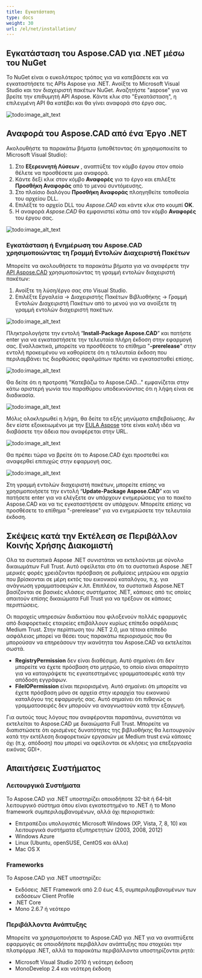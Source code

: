 ```yaml
---
title: Εγκατάσταση
type: docs
weight: 30
url: /el/net/installation/
---
```


## **Εγκατάσταση του Aspose.CAD για .NET μέσω του NuGet**

Το NuGet είναι ο ευκολότερος τρόπος για να κατεβάσετε και να εγκαταστήσετε τις APIs Aspose για .NET. Ανοίξτε το Microsoft Visual Studio και τον διαχειριστή πακέτων NuGet. Αναζητήστε "aspose" για να βρείτε την επιθυμητή API Aspose. Κάντε κλικ στο "Εγκατάσταση", η επιλεγμένη API θα κατέβει και θα γίνει αναφορά στο έργο σας.

![todo:image_alt_text](installation_1.png)

## **Αναφορά του Aspose.CAD από ένα Έργο .NET**

Ακολουθήστε τα παρακάτω βήματα (υποθέτοντας ότι χρησιμοποιείτε το Microsoft Visual Studio):

1. Στο **Εξερευνητή Λύσεων** , αναπτύξτε τον κόμβο έργου στον οποίο θέλετε να προσθέσετε μια αναφορά.
1. Κάντε δεξί κλικ στον κόμβο **Αναφορές** για το έργο και επιλέξτε **Προσθήκη Αναφοράς** από το μενού συντόμευσης.
1. Στο πλαίσιο διαλόγου **Προσθήκη Αναφοράς** πλοηγηθείτε τοποθεσία του αρχείου DLL.
1. Επιλέξτε το αρχείο DLL του *Aspose.CAD* και κάντε κλικ στο κουμπί **OK**.
1. Η αναφορά *Aspose.CAD* θα εμφανιστεί κάτω από τον κόμβο **Αναφορές** του έργου σας.

![todo:image_alt_text](installation_2.png)

### **Εγκατάσταση ή Ενημέρωση του Aspose.CAD χρησιμοποιώντας τη Γραμμή Εντολών Διαχειριστή Πακέτων**

Μπορείτε να ακολουθήσετε τα παρακάτω βήματα για να αναφέρετε την [API Aspose.CAD](https://www.nuget.org/packages/Aspose.CAD/) χρησιμοποιώντας τη γραμμή εντολών διαχειριστή πακέτων:

1. Ανοίξτε τη λύση/έργο σας στο Visual Studio.
1. Επιλέξτε Εργαλεία -> Διαχειριστής Πακέτων Βιβλιοθήκης -> Γραμμή Εντολών Διαχειριστή Πακέτων από το μενού για να ανοίξετε τη γραμμή εντολών διαχειριστή πακέτων.

![todo:image_alt_text](installation_3.png)

Πληκτρολογήστε την εντολή “**Install-Package Aspose.CAD**” και πατήστε enter για να εγκαταστήσετε την τελευταία πλήρη έκδοση στην εφαρμογή σας. Εναλλακτικά, μπορείτε να προσθέσετε το επίθημα "**-prerelease**" στην εντολή προκειμένου να καθορίσετε ότι η τελευταία έκδοση που περιλαμβάνει τις διορθώσεις σφαλμάτων πρέπει να εγκατασταθεί επίσης.

![todo:image_alt_text](installation_4.png)

Θα δείτε ότι η προτροπή "Κατεβάζω το Aspose.CAD..." εμφανίζεται στην κάτω αριστερή γωνία του παραθύρου υποδεικνύοντας ότι η λήψη είναι σε διαδικασία. 

![todo:image_alt_text](installation_5.png)

Μόλις ολοκληρωθεί η λήψη, θα δείτε τα εξής μηνύματα επιβεβαίωσης. Αν δεν είστε εξοικειωμένοι με την [EULA Aspose](https://about.aspose.com/legal/eula) τότε είναι καλή ιδέα να διαβάσετε την άδεια που αναφέρεται στην URL.

![todo:image_alt_text](installation_6.png)

Θα πρέπει τώρα να βρείτε ότι το Aspose.CAD έχει προστεθεί και αναφερθεί επιτυχώς στην εφαρμογή σας.

![todo:image_alt_text](installation_7.png)

Στη γραμμή εντολών διαχειριστή πακέτων, μπορείτε επίσης να χρησιμοποιήσετε την εντολή “**Update-Package Aspose.CAD**” και να πατήσετε enter για να ελέγξετε αν υπάρχουν ενημερώσεις για το πακέτο Aspose.CAD και να τις εγκαταστήσετε αν υπάρχουν. Μπορείτε επίσης να προσθέσετε το επίθημα "-prerelease" για να ενημερώσετε την τελευταία έκδοση.

## **Σκέψεις κατά την Εκτέλεση σε Περιβάλλον Κοινής Χρήσης Διακομιστή**

Ολα τα συστατικά Aspose .NET συνιστάται να εκτελούνται με σύνολο δικαιωμάτων Full Trust. Αυτό οφείλεται στο ότι τα συστατικά Aspose .NET μερικές φορές χρειάζονται πρόσβαση σε ρυθμίσεις μητρώου και αρχεία που βρίσκονται σε μέρη εκτός του εικονικού καταλόγου, π.χ. για ανάγνωση γραμματοσειρών κ.λπ. Επιπλέον, τα συστατικά Aspose.NET βασίζονται σε βασικές κλάσεις συστήματος .NET, κάποιες από τις οποίες απαιτούν επίσης δικαιώματα Full Trust για να τρέξουν σε κάποιες περιπτώσεις.

Οι παροχείς υπηρεσιών διαδικτύου που φιλοξενούν πολλές εφαρμογές από διαφορετικές εταιρείες επιβάλλουν κυρίως επίπεδο ασφάλειας Medium Trust. Στην περίπτωση του .NET 2.0, μια τέτοια επίπεδο ασφάλειας μπορεί να θέσει τους παρακάτω περιορισμούς που θα μπορούσαν να επηρεάσουν την ικανότητα του Aspose.CAD να εκτελείται σωστά.

- **RegistryPermission** δεν είναι διαθέσιμη. Αυτό σημαίνει ότι δεν μπορείτε να έχετε πρόσβαση στο μητρώο, το οποίο είναι απαραίτητο για να καταγράψετε τις εγκατεστημένες γραμματοσειρές κατά την απόδοση εγγράφων.
- **FileIOPermission** είναι περιορισμένη. Αυτό σημαίνει ότι μπορείτε να έχετε πρόσβαση μόνο σε αρχεία στην ιεραρχία του εικονικού καταλόγου της εφαρμογής σας. Αυτό σημαίνει ότι πιθανώς οι γραμματοσειρές δεν μπορούν να αναγνωστούν κατά την εξαγωγή.

Για αυτούς τους λόγους που αναφέρονται παραπάνω, συνιστάται να εκτελείται το Aspose.CAD με δικαιώματα Full Trust. Μπορείτε να διαπιστώσετε ότι ορισμένες δυνατότητες της βιβλιοθήκης θα λειτουργούν κατά την εκτέλεση διαφορετικών εργασιών με Medium trust ενώ κάποιες όχι (π.χ. απόδοση) που μπορεί να οφείλονται σε κλήσεις για επεξεργασία εικόνας GDI+.

## **Απαιτήσεις Συστήματος**

### **Λειτουργικά Συστήματα**

Το Aspose.CAD για .NET υποστηρίζει οποιοδήποτε 32-bit ή 64-bit λειτουργικό σύστημα όπου είναι εγκατεστημένο το .NET ή το Mono framework συμπεριλαμβανομένων, αλλά όχι περιοριστικά:

- Επιτραπέζιοι υπολογιστές Microsoft Windows (XP, Vista, 7, 8, 10) και λειτουργικά συστήματα εξυπηρετητών (2003, 2008, 2012)
- Windows Azure
- Linux (Ubuntu, openSUSE, CentOS και άλλα)
- Mac OS X

### **Frameworks**

Το Aspose.CAD για .NET υποστηρίζει:

- Εκδόσεις .NET Framework από 2.0 έως 4.5, συμπεριλαμβανομένων των εκδόσεων Client Profile
- .NET Core
- Mono 2.6.7 ή νεότερο

### **Περιβάλλοντα Ανάπτυξης**

Μπορείτε να χρησιμοποιήσετε το Aspose.CAD για .NET για να αναπτύξετε εφαρμογές σε οποιοδήποτε περιβάλλον ανάπτυξης που στοχεύει την πλατφόρμα .NET, αλλά τα παρακάτω περιβάλλοντα υποστηρίζονται ρητά:

- Microsoft Visual Studio 2010 ή νεότερη έκδοση
- MonoDevelop 2.4 και νεότερη έκδοση
